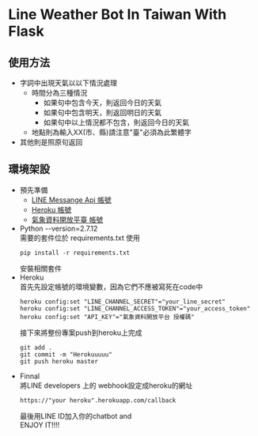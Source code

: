 # Line Weather Bot In Taiwan With Flask

## 使用方法
* 字詞中出現天氣以以下情況處理
    * 時間分為三種情況
        * 如果句中包含今天，則返回今日的天氣
        * 如果句中包含明天，則返回明日的天氣
        * 如果句中以上情況都不包含，則返回今日的天氣
    * 地點則為輸入XX(市、縣)請注意"臺"必須為此繁體字
* 其他則是照原句返回  
## 環境架設
* 預先準備
    * [LINE Messange Api 帳號](https://business.line.me/zh-hant/services/bot)
    * [Heroku 帳號](https://dashboard.heroku.com/)
    * [氣象資料開放平臺 帳號](http://opendata.cwb.gov.tw/index)
* Python --version=2.7.12  
    需要的套件位於 requirements.txt 使用  
    ```
    pip install -r requirements.txt  
    ```
    安裝相關套件  
* Heroku  
    首先先設定帳號的環境變數，因為它們不應被寫死在code中  
    ```
    heroku config:set "LINE_CHANNEL_SECRET"="your_line_secret"  
    heroku config:set "LINE_CHANNEL_ACCESS_TOKEN"="your_access_token"  
    heroku config:set "API_KEY"="氣象資料開放平台 授權碼"  
    ```
    接下來將整份專案push到heroku上完成  
    ```
    git add .  
    git commit -m "Herokuuuuu"  
    git push heroku master  
    ```
* Finnal  
    將LINE developers 上的 webhook設定成heroku的網址  
    ```
    https://"your heroku".herokuapp.com/callback  
    ```
    最後用LINE ID加入你的chatbot and  
    ENJOY IT!!!!
